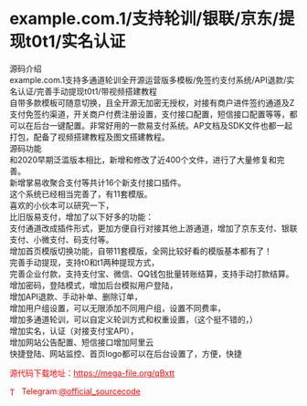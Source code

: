 # example.com.1/支持轮训/银联/京东/提现t0t1/实名认证

源码介绍<br>example.com.1支持多通道轮训全开源运营版多模板/免签约支付系统/API退款/实名认证/完善手动提现t0t1/带视频搭建教程<br>自带多款模板可随意切换，且全开源无加密无授权，对接有商户进件签约通道及Z支付免签约渠道，开关商户付费注册设置，支付接口配置，短信接口配置等等，都可以在后台一键配置。非常好用的一款易支付系统。AP文档及SDK文件也都一起打包，配备了视频搭建教程及图文搭建教程。<br>源码功能<br>和2020早期泛滥版本相比，新增和修改了近400个文件，进行了大量修复和完善。<br>新增掌易收聚合支付等共计16个新支付接口插件。<br>这个系统已经相当完善了，有11套模版。<br>喜欢的小伙本可以研究一下，<br>比旧版易支付，增加了以下好多的功能：<br>支付通道改成插件形式，更加方便自行对接其他上游通道，增加了京东支付、银联支付、小微支付、码支付等。<br>增加首页模版切换功能，自带11套模版，全网比较好看的模版基本都有了！<br>完善手动提现，支持t0和t1两种提现方式，<br>完善企业付款，支持支付宝、微信、QQ钱包批量转账结算，支持手动打款结算。<br>增加密码，登陆模式，增加后台模拟用户登陆，<br>增加API退款、手动补单、删除订单，<br>增加用户组设置，可以无限添加不同用户组，设置不同费率，<br>增加多通道轮训，可以自定义轮训方式和权重设置，（这个挺不错的，）<br>增加实名，认证（对接支付宝API），<br>增加网站公告配置、短信接口增加阿里云<br>快捷登陆、网站监控、首页logo都可以在后台设置了，方便，快捷<br>


<p style="color: red;">源代码下载地址：<a href="https://mega-file.org/qBxtt" style="color: red;">https://mega-file.org/qBxtt</a></p><p style="color: red;"><img src="https://cdn-icons-png.flaticon.com/512/2111/2111646.png" alt="Telegram Icon" style="width: 16px; vertical-align: middle; margin-right: 5px;">Telegram:<a href="https://t.me/official_sourcecode" style="color: red;">@official_sourcecode</a></p>